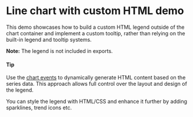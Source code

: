 # Line chart with custom HTML demo
This demo showcases how to build a custom HTML legend outside of the chart container and implement a custom tooltip, rather than relying on the built-in legend and tooltip systems.

**Note:** The legend is not included in exports.

#### Tip
Use the [chart events](https://api.highcharts.com/highcharts/chart.events) to dynamically generate HTML content based on the series data. This approach allows full control over the layout and design of the legend.

You can style the legend with HTML/CSS and enhance it further by adding sparklines, trend icons etc.
